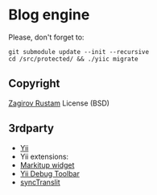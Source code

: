 # Blog engine
Please, don't forget to:

    git submodule update --init --recursive
    cd /src/protected/ && ./yiic migrate

## Copyright

[Zagirov Rustam](mailto:rustam@zagirov.name)
License (BSD)

## 3rdparty

* [Yii](http://yiiframework.com)
* Yii extensions:
* [Markitup widget](https://github.com/yiiext/markitup-widget)
* [Yii Debug Toolbar](https://github.com/cr0t/yiidebugtb)
* [syncTranslit](http://snowcore.net/synctranslit)